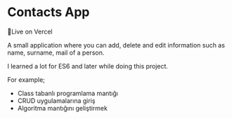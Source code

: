 # Contacts App
🔴Live on Vercel

A small application where you can add, delete and edit information such as name, surname, mail of a person.

I learned a lot for ES6 and later while doing this project.

For example;

* Class tabanlı programlama mantığı
* CRUD uygulamalarına giriş
* Algoritma mantığını geliştirmek
